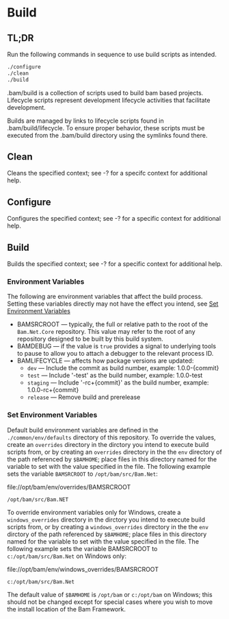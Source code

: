 # Build

## TL;DR
Run the following commands in sequence to use build scripts as intended.

```bash
./configure
./clean
./build
```

.bam/build is a collection of scripts used to build bam based projects. Lifecycle scripts represent development lifecycle activities that facilitate development.  

Builds are managed by links to lifecycle scripts found in .bam/build/lifecycle. To ensure proper behavior, these scripts must be executed from the .bam/build directory using the symlinks found there.

## Clean
Cleans the specified context; see -? for a specifc context for additional help.

## Configure
Configures the specified context; see -? for a specific context for additional help.

## Build
Builds the specified context; see -? for a specific context for additional help.

### Environment Variables
The following are environment variables that affect the build process.  Setting these variables directly may not have the effect you intend, see [Set Environment Variables](#set-environment-variables)

- BAMSRCROOT &mdash; typically, the full or relative path to the root of the `Bam.Net.Core` repository.  This value may refer to the root of any repository designed to be built by this build system.
- BAMDEBUG &mdash; if the value is `true` provides a signal to underlying tools to pause to allow you to attach a debugger to the relevant process ID.
- BAMLIFECYCLE &mdash; affects how package versions are updated:
    - `dev` &mdash; Include the commit as build number, example: 1.0.0-{commit}
    - `test` &mdash; Include '-test' as the build number, example: 1.0.0-test
    - `staging` &mdash; Include '-rc+{commit}' as the build number, example: 1.0.0-rc+{commit}
    - `release` &mdash; Remove build and prerelease

### Set Environment Variables
Default build environment variables are defined in the `./common/env/defaults` directory of this repository. To override the values, create an `overrides` directory in the dirctory you intend to execute build scripts from, or by creating an `overrides` directory in the the `env` directory of the path referenced by `$BAMHOME`; place files in this directory named for the variable to set with the value specified in the file.  The following example sets the variable `BAMSRCROOT` to `/opt/bam/src/Bam.Net`:

file://opt/bam/env/overrides/BAMSRCROOT
```
/opt/bam/src/Bam.NET
```

To override environment variables only for Windows, create a `windows_overrides` directory in the dirctory you intend to execute build scripts from, or by creating a `windows_overrides` directory in the the `env` dirctory of the path referenced by `$BAMHOME`; place files in this directory named for the variable to set with the value specified in the file.  The following example sets the variable BAMSRCROOT to `c:/opt/bam/src/Bam.Net` on Windows only:

file://opt/bam/env/windows_overrides/BAMSRCROOT
```
c:/opt/bam/src/Bam.Net
```

The default value of `$BAMHOME` is `/opt/bam` or `c:/opt/bam` on Windows; this should not be changed except for special cases where you wish to move the install location of the Bam Framework.  
